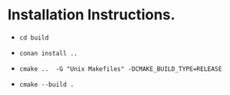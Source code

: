 ﻿# Installation Instructions. 

- `cd build`

- `conan install ..`

- `cmake ..  -G "Unix Makefiles" -DCMAKE_BUILD_TYPE=RELEASE`

- `cmake --build .`


